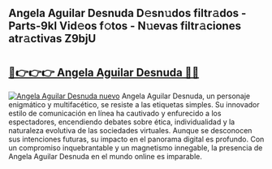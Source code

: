## Angela Aguilar Desnuda D𝚎sn𝚞dos filtr𝚊dos - Parts-9kI Vid𝚎os f𝚘tos - N𝚞evas filtr𝚊ciones atr𝚊ctivas Z9bjU

# <h2><a href="http://mbbyli.tromn.icu/?c=Angela+Aguilar+Desnuda">🔗👉👉👉 Angela Aguilar Desnuda 🔗🔗</a></h2>

[![Angela Aguilar Desnuda nuevo](https://i.imgur.com/pEAQMta.gif)](http://mbbyli.tromn.icu/?c=Angela+Aguilar+Desnuda)
Angela Aguilar Desnuda, un personaje enigmático y multifacético, se resiste a las etiquetas simples. Su innovador estilo de comunicación en línea ha cautivado y enfurecido a los espectadores, encendiendo debates sobre ética, individualidad y la naturaleza evolutiva de las sociedades virtuales. Aunque se desconocen sus intenciones futuras, su impacto en el panorama digital es profundo. Con un compromiso inquebrantable y un magnetismo innegable, la presencia de Angela Aguilar Desnuda en el mundo online es imparable.
